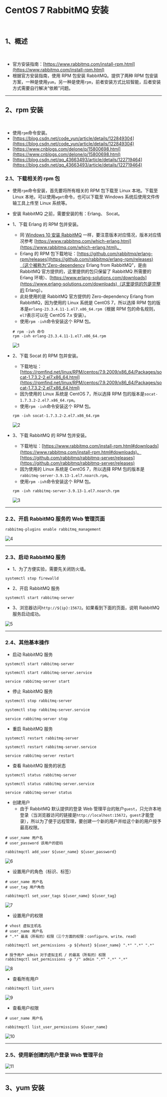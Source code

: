# CentOS 7 RabbitMQ 安装

<br/>

## 1、概述

<br/>

- 官方安装指南：[https://www.rabbitmq.com/install-rpm.html](https://www.rabbitmq.com/install-rpm.html)
- 根据官方安装指南，使用 RPM 包安装 RabbitMQ。提供了两种 RPM 包安装方案，一种是使用`yum`，另一种是使用`rpm`，前者安装方式比较智能，后者安装方式需要自行解决“依赖”问题。

---

## 2、rpm 安装

<br/>

- 使用`rpm`命令安装。
- [https://blog.csdn.net/code_yun/article/details/122849304](https://blog.csdn.net/code_yun/article/details/122849304)
- [https://www.cnblogs.com/delone/p/15800698.html](https://www.cnblogs.com/delone/p/15800698.html)
- [https://blog.csdn.net/qq_43663493/article/details/122719464](https://blog.csdn.net/qq_43663493/article/details/122719464)



### 2.1、下载相关的 rpm 包

- 使用`rpm`命令安装，首先要将所有相关的 RPM 包下载至 Linux 本地。下载至 Linux 本地，可以使用`wget`命令，也可以下载至 Windows 系统后使用文件传输工具上传至 Linux 系统等。
- 安装 RabbitMQ 之前，需要安装的有：Erlang、 Socat。



- 1、下载 Erlang 的 RPM 包并安装。

  - 同 [Windows 10 安装 RabbitMQ](https://yyscyber.github.io/development-environment-and-tools/33f957ea-1d3b-4bb1-a39f-6efd3bedd313) 一样，要注意版本对应情况，版本对应情况参考 [https://www.rabbitmq.com/which-erlang.html](https://www.rabbitmq.com/which-erlang.html)。
  - Erlang 的 RPM 包下载地址：[https://github.com/rabbitmq/erlang-rpm/releases](https://github.com/rabbitmq/erlang-rpm/releases)（这个被称为“Zero-dependency Erlang from RabbitMQ”，是由 RabbitMQ 官方提供的，这里提供的包只保留了 RabbitMQ 所需要的 Erlang 环境）、[https://www.erlang-solutions.com/downloads](https://www.erlang-solutions.com/downloads)（这里提供的包是完整的 Erlang）。
  - 此处使用的是 RabbitMQ 官方提供的 Zero-dependency Erlang from RabbitMQ，因为使用的 Linux 系统是 CentOS 7，所以选择 RPM 包的版本是`erlang-23.3.4.11-1.el7.x86_64.rpm`（根据 RPM 包的命名规则，`el7`表示可以在 CentOS 7.x 安装）。
  - 使用`rpm -ivh`命令安装这个 RPM 包。

  

  ```shell
  # rpm -ivh 命令
  rpm -ivh erlang-23.3.4.11-1.el7.x86_64.rpm
  ```

  

  ![1](5a35ac4e-343d-491f-b9de-819ec8fc0d5f/1.jpg)



- 2、下载 Socat 的 RPM 包并安装。

  - 下载地址：[https://rpmfind.net/linux/RPM/centos/7.9.2009/x86_64/Packages/socat-1.7.3.2-2.el7.x86_64.html](https://rpmfind.net/linux/RPM/centos/7.9.2009/x86_64/Packages/socat-1.7.3.2-2.el7.x86_64.html)
  - 因为使用的 Linux 系统是 CentOS 7，所以选择 RPM 包的版本是`socat-1.7.3.2-2.el7.x86_64.rpm`。
  - 使用`rpm -ivh`命令安装这个 RPM 包。

  

  ```shell
  rpm -ivh socat-1.7.3.2-2.el7.x86_64.rpm
  ```

  

  ![2](5a35ac4e-343d-491f-b9de-819ec8fc0d5f/2.jpg)



- 3、下载 RabbitMQ 的 RPM 包并安装。

  - 下载地址：[https://www.rabbitmq.com/install-rpm.html#downloads](https://www.rabbitmq.com/install-rpm.html#downloads)、[https://github.com/rabbitmq/rabbitmq-server/releases](https://github.com/rabbitmq/rabbitmq-server/releases)
  - 因为使用的 Linux 系统是 CentOS 7，所以选择 RPM 包的版本是`rabbitmq-server-3.9.13-1.el7.noarch.rpm`。
  - 使用`rpm -ivh`命令安装这个 RPM 包。

  

  ```shell
  rpm -ivh rabbitmq-server-3.9.13-1.el7.noarch.rpm
  ```

  

  ![3](5a35ac4e-343d-491f-b9de-819ec8fc0d5f/3.jpg)



---

### 2.2、开启 RabbitMQ 服务的 Web 管理页面



```shell
rabbitmq-plugins enable rabbitmq_management
```



![4](5a35ac4e-343d-491f-b9de-819ec8fc0d5f/4.jpg)



---

### 2.3、启动 RabbitMQ 服务



- 1、为了方便实验，需要先关闭防火墙。



```shell
systemctl stop firewalld
```



- 2、开启 RabbitMQ 服务



```shell
systemctl start rabbitmq-server
```



- 3、浏览器访问`http://${ip}:15672`。如果看到下面的页面，说明 RabbitMQ 服务启动成功。



![5](5a35ac4e-343d-491f-b9de-819ec8fc0d5f/5.jpg)



---

### 2.4、其他基本操作

- 启动 RabbitMQ 服务



```shell
systemctl start rabbitmq-server

systemctl start rabbitmq-server.service

service rabbitmq-server start
```



- 停止 RabbitMQ 服务



```sh
systemctl stop rabbitmq-server

systemctl stop rabbitmq-server.service

service rabbitmq-server stop
```



- 重启 RabbitMQ 服务



```shell
systemctl restart rabbitmq-server

systemctl restart rabbitmq-server.service

service rabbitmq-server restart
```



- 查看 RabbitMQ 服务的状态



```shell
systemctl status rabbitmq-server

systemctl status rabbitmq-server.service

service rabbitmq-server status
```



- 创建用户
  - 由于 RabbitMQ 默认提供的登录 Web 管理平台的账户`guest`，只允许本地登录（当浏览器访问的链接是`http://localhost:15672`，`guest`才能登录），所以为了便于远程管理，要创建一个新的用户并给这个新的用户授予最高权限。



```shell
# user_name 用户名
# user_password 该用户的密码

rabbitmqctl add_user ${user_name} ${user_password}
```



![6](5a35ac4e-343d-491f-b9de-819ec8fc0d5f/6.jpg)



- 设置用户的角色（标识、标签）



```shell
# user_name 用户名
# user_tag 用户角色

rabbitmqctl set_user_tags ${user_name} ${user_tag}
```



![7](5a35ac4e-343d-491f-b9de-819ec8fc0d5f/7.jpg)



- 设置用户的权限



```shell
# vhost 虚拟主机名
# user_name 用户名
# ".*" 最高（所有的）权限（三个方面的权限：configure、write、read）

rabbitmqctl set_permissions -p ${vhost} ${user_name} ".*" ".*" ".*"

# 授予用户 admin 对于虚拟主机 / 的最高（所有的）权限
rabbitmqctl set_permissions -p "/" admin ".*" ".*" ".*"
```



![8](5a35ac4e-343d-491f-b9de-819ec8fc0d5f/8.jpg)



- 查看所有用户



```shell
rabbitmqctl list_users
```



![9](5a35ac4e-343d-491f-b9de-819ec8fc0d5f/9.jpg)



- 查看用户权限



```shell
# user_name 用户名

rabbitmqctl list_user_permissions ${user_name}
```



![10](5a35ac4e-343d-491f-b9de-819ec8fc0d5f/10.jpg)



---

### 2.5、使用新创建的用户登录 Web 管理平台



![11](5a35ac4e-343d-491f-b9de-819ec8fc0d5f/11.jpg)



---

## 3、yum 安装